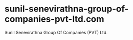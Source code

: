 # sunil-senevirathna-group-of-companies-pvt-ltd.com
Sunil Senevirathna Group Of Companies (PVT) Ltd.
